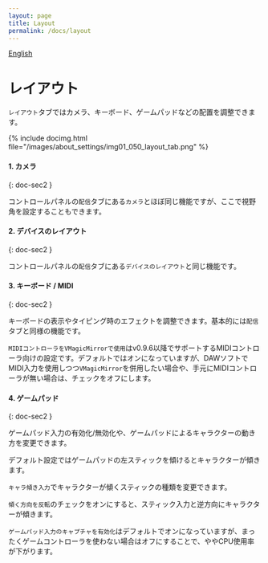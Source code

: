 ```yaml
---
layout: page
title: Layout
permalink: /docs/layout
---
```


[English](../en/docs/layout)

# レイアウト

`レイアウト`タブではカメラ、キーボード、ゲームパッドなどの配置を調整できます。

{% include docimg.html file="/images/about_settings/img01_050_layout_tab.png" %}

#### 1. カメラ
{: doc-sec2 }

コントロールパネルの`配信`タブにある`カメラ`とほぼ同じ機能ですが、ここで視野角を設定することもできます。

#### 2. デバイスのレイアウト
{: doc-sec2 }

コントロールパネルの`配信`タブにある`デバイスのレイアウト`と同じ機能です。

#### 3. キーボード / MIDI
{: doc-sec2 }

キーボードの表示やタイピング時のエフェクトを調整できます。基本的には`配信`タブと同様の機能です。

`MIDIコントローラをVMagicMirrorで使用`はv0.9.6以降でサポートするMIDIコントローラ向けの設定です。デフォルトではオンになっていますが、DAWソフトでMIDI入力を使用しつつ`VMagicMirror`を併用したい場合や、手元にMIDIコントローラが無い場合は、チェックをオフにします。

#### 4. ゲームパッド
{: doc-sec2 }

ゲームパッド入力の有効化/無効化や、ゲームパッドによるキャラクターの動き方を変更できます。

デフォルト設定ではゲームパッドの左スティックを傾けるとキャラクターが傾きます。

`キャラ傾き入力`でキャラクターが傾くスティックの種類を変更できます。

`傾く方向を反転`のチェックをオンにすると、スティック入力と逆方向にキャラクターが傾きます。

`ゲームパッド入力のキャプチャを有効化`はデフォルトでオンになっていますが、まったくゲームコントローラを使わない場合はオフにすることで、ややCPU使用率が下がります。

